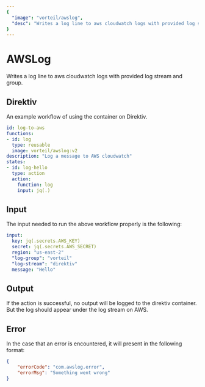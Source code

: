 ```yaml
---
{
  "image": "vorteil/awslog",
  "desc": "Writes a log line to aws cloudwatch logs with provided log stream and group."
}
---
```


# AWSLog

Writes a log line to aws cloudwatch logs with provided log stream and group.

## Direktiv

An example workflow of using the container on Direktiv.

```yaml
id: log-to-aws
functions:
- id: log
  type: reusable
  image: vorteil/awslog:v2
description: "Log a message to AWS cloudwatch"
states:
- id: log-hello
  type: action
  action:
    function: log
    input: jq(.)
```

## Input

The input needed to run the above workflow properly is the following:

```yaml
input:
  key: jq(.secrets.AWS_KEY)
  secret: jq(.secrets.AWS_SECRET)
  region: "us-east-2"
  "log-group": "vorteil"
  "log-stream": "direktiv"
  message: "Hello"
```

## Output

If the action is successful, no output will be logged to the direktiv container. But the log should appear under the log stream on AWS.

## Error

In the case that an error is encountered, it will present in the following format:

```json
{
    "errorCode": "com.awslog.error",
    "errorMsg": "Something went wrong"
}
```